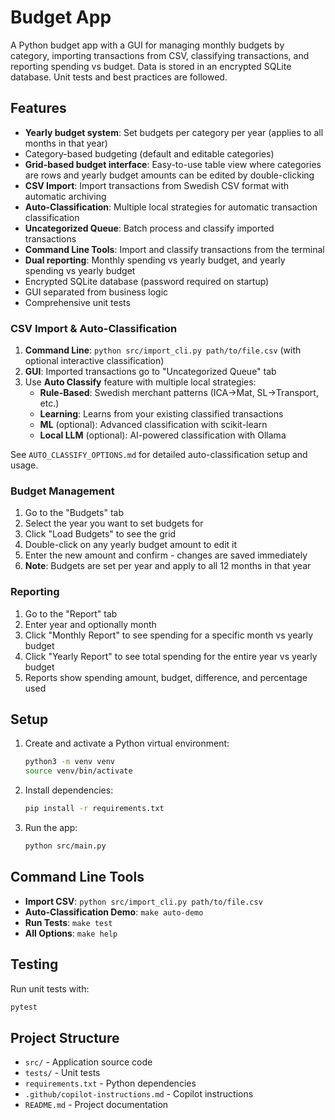 # Budget App

A Python budget app with a GUI for managing monthly budgets by category, importing transactions from CSV, classifying transactions, and reporting spending vs budget. Data is stored in an encrypted SQLite database. Unit tests and best practices are followed.

## Features
- **Yearly budget system**: Set budgets per category per year (applies to all months in that year)
- Category-based budgeting (default and editable categories)
- **Grid-based budget interface**: Easy-to-use table view where categories are rows and yearly budget amounts can be edited by double-clicking
- **CSV Import**: Import transactions from Swedish CSV format with automatic archiving
- **Auto-Classification**: Multiple local strategies for automatic transaction classification
- **Uncategorized Queue**: Batch process and classify imported transactions
- **Command Line Tools**: Import and classify transactions from the terminal
- **Dual reporting**: Monthly spending vs yearly budget, and yearly spending vs yearly budget
- Encrypted SQLite database (password required on startup)
- GUI separated from business logic
- Comprehensive unit tests

### CSV Import & Auto-Classification
1. **Command Line**: `python src/import_cli.py path/to/file.csv` (with optional interactive classification)
2. **GUI**: Imported transactions go to "Uncategorized Queue" tab
3. Use **Auto Classify** feature with multiple local strategies:
   - **Rule-Based**: Swedish merchant patterns (ICA→Mat, SL→Transport, etc.)
   - **Learning**: Learns from your existing classified transactions  
   - **ML** (optional): Advanced classification with scikit-learn
   - **Local LLM** (optional): AI-powered classification with Ollama

See `AUTO_CLASSIFY_OPTIONS.md` for detailed auto-classification setup and usage.

### Budget Management
1. Go to the "Budgets" tab
2. Select the year you want to set budgets for
3. Click "Load Budgets" to see the grid
4. Double-click on any yearly budget amount to edit it
5. Enter the new amount and confirm - changes are saved immediately
6. **Note**: Budgets are set per year and apply to all 12 months in that year

### Reporting
1. Go to the "Report" tab
2. Enter year and optionally month
3. Click "Monthly Report" to see spending for a specific month vs yearly budget
4. Click "Yearly Report" to see total spending for the entire year vs yearly budget
5. Reports show spending amount, budget, difference, and percentage used

## Setup
1. Create and activate a Python virtual environment:
   ```bash
   python3 -m venv venv
   source venv/bin/activate
   ```
2. Install dependencies:
   ```bash
   pip install -r requirements.txt
   ```
3. Run the app:
   ```bash
   python src/main.py
   ```

## Command Line Tools
- **Import CSV**: `python src/import_cli.py path/to/file.csv`
- **Auto-Classification Demo**: `make auto-demo`
- **Run Tests**: `make test`
- **All Options**: `make help`

## Testing
Run unit tests with:
```bash
pytest
```

## Project Structure
- `src/` - Application source code
- `tests/` - Unit tests
- `requirements.txt` - Python dependencies
- `.github/copilot-instructions.md` - Copilot instructions
- `README.md` - Project documentation
